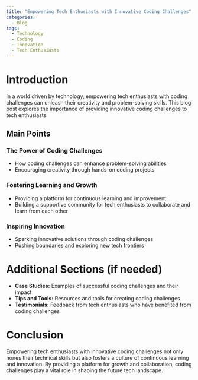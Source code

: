 ```yaml
---
title: "Empowering Tech Enthusiasts with Innovative Coding Challenges"
categories:
  - Blog
tags:
  - Technology
  - Coding
  - Innovation
  - Tech Enthusiasts
---
```


# Introduction
In a world driven by technology, empowering tech enthusiasts with coding challenges can unleash their creativity and problem-solving skills. This blog post explores the importance of providing innovative coding challenges to tech enthusiasts.

## Main Points
### The Power of Coding Challenges
- How coding challenges can enhance problem-solving abilities
- Encouraging creativity through hands-on coding projects

### Fostering Learning and Growth
- Providing a platform for continuous learning and improvement
- Building a supportive community for tech enthusiasts to collaborate and learn from each other

### Inspiring Innovation
- Sparking innovative solutions through coding challenges
- Pushing boundaries and exploring new tech frontiers

# Additional Sections (if needed)
- **Case Studies:** Examples of successful coding challenges and their impact
- **Tips and Tools:** Resources and tools for creating coding challenges
- **Testimonials:** Feedback from tech enthusiasts who have benefited from coding challenges

# Conclusion
Empowering tech enthusiasts with innovative coding challenges not only hones their technical skills but also fosters a culture of continuous learning and innovation. By providing a platform for growth and collaboration, coding challenges play a vital role in shaping the future tech landscape.